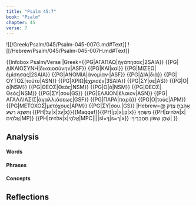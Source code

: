 ```yaml
---
title: "Psalm 45:7"
book: "Psalm"
chapter: 45
verse: 7
---
```

![[/Greek/Psalm/045/Psalm-045-007G.md#Text]]
![[/Hebrew/Psalm/045/Psalm-045-007H.md#Text]]

{{Infobox Psalm/Verse 
|Greek={{PG|ΑΓΑΠΑΩ|ἠγάπησας|2SAIA}} {{PG|ΔΙΚΑΙΟΣΥΝΗ|δικαιοσύνην|ASF}} {{PG|ΚΑΙ|καὶ}} {{PG|ΜΙΣΕΩ|ἐμίσησας|2SAIA}} {{PG|ΑΝΟΜΙΑ|ἀνομίαν·|ASF}} {{PG|ΔΙΑ|διὰ}} {{PG|ΟΥΤΟΣ|τοῦτο|ASN}} {{PG|ΧΡΙΩ|ἔχρισέν|3SAIA}} {{PG|ΣΥ|σε|AS}} {{PG|Ο|ὁ|NSM}} {{PG|ΘΕΟΣ|Θεὸς|NSM}} {{PG|Ο|ὁ|NSM}} {{PG|ΘΕΟΣ|Θεός|NSM}} {{PG|ΣΥ|σου|GS}} {{PG|ΕΛΑΙΟΝ|ἔλαιον|ASN}} {{PG|ΑΓΑΛΛΙΑΣΙΣ|ἀγαλλιάσεως|GSF}} {{PG|ΠΑΡΑ|παρὰ}} {{PG|Ο|τοὺς|APM}} {{PG|ΜΕΤΟΧΟΣ|μετόχους|APM}} {{PG|ΣΥ|σου.|GS}}
|Hebrew=@
אָהַבְתָּ
צֶּדֶק
וַתִּשְׂנָא
רֶשַׁע
{{PH|עָל|x|עַל|x}}{{Maqqef}}{{PH|כֵּן|x|כֵּן|x}}
מְשָׁחֲךָ
{{PH|אלהים|x|אֱלֹהִים|MP}} {{PH|אלהים|x|אֱלֹהֶי|MPC||||sl=ךָ|s=ךָ|x}}
שֶׁמֶן
שָׂשׂוֹן
מֵחֲבֵרֶיךָ
׃|
}}

## Analysis

#### Words

#### Phrases

#### Concepts

## Reflections

